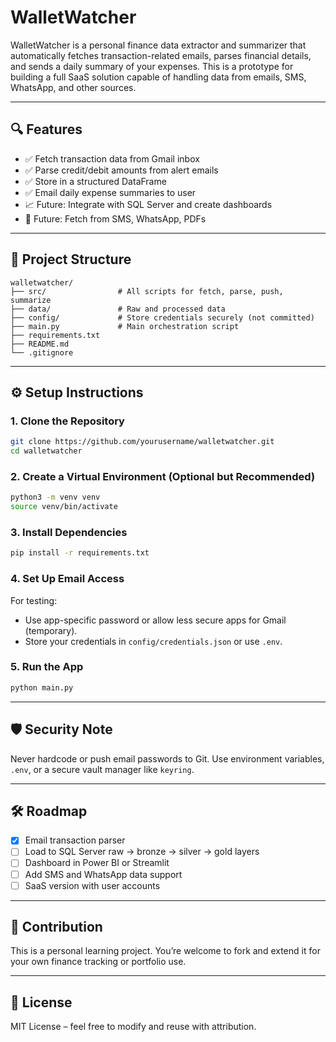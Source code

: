 # WalletWatcher
WalletWatcher is a personal finance data extractor and summarizer that automatically fetches transaction-related emails, parses financial details, and sends a daily summary of your expenses. This is a prototype for building a full SaaS solution capable of handling data from emails, SMS, WhatsApp, and other sources.

---

## 🔍 Features

- ✅ Fetch transaction data from Gmail inbox
- ✅ Parse credit/debit amounts from alert emails
- ✅ Store in a structured DataFrame
- ✅ Email daily expense summaries to user
- 📈 Future: Integrate with SQL Server and create dashboards
- 💬 Future: Fetch from SMS, WhatsApp, PDFs

---

## 📂 Project Structure

```
walletwatcher/
├── src/                # All scripts for fetch, parse, push, summarize
├── data/               # Raw and processed data
├── config/             # Store credentials securely (not committed)
├── main.py             # Main orchestration script
├── requirements.txt
├── README.md
└── .gitignore
```

---

## ⚙️ Setup Instructions

### 1. Clone the Repository

```bash
git clone https://github.com/yourusername/walletwatcher.git
cd walletwatcher
```

### 2. Create a Virtual Environment (Optional but Recommended)

```bash
python3 -m venv venv
source venv/bin/activate
```

### 3. Install Dependencies

```bash
pip install -r requirements.txt
```

### 4. Set Up Email Access

For testing:
- Use app-specific password or allow less secure apps for Gmail (temporary).
- Store your credentials in `config/credentials.json` or use `.env`.

### 5. Run the App

```bash
python main.py
```

---

## 🛡️ Security Note

Never hardcode or push email passwords to Git. Use environment variables, `.env`, or a secure vault manager like `keyring`.

---

## 🛠️ Roadmap

- [x] Email transaction parser
- [ ] Load to SQL Server raw → bronze → silver → gold layers
- [ ] Dashboard in Power BI or Streamlit
- [ ] Add SMS and WhatsApp data support
- [ ] SaaS version with user accounts

---

## 🙌 Contribution

This is a personal learning project. You’re welcome to fork and extend it for your own finance tracking or portfolio use.

---

## 📜 License

MIT License – feel free to modify and reuse with attribution.
